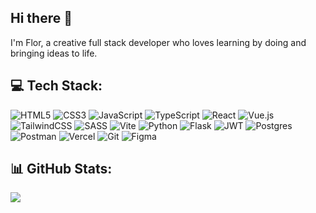## Hi there 👋

I'm Flor, a creative full stack developer who loves learning by doing and bringing ideas to life.

## 💻 Tech Stack: 
![HTML5](https://img.shields.io/badge/html5-%23E34F26.svg?style=flat&logo=html5&logoColor=white) ![CSS3](https://img.shields.io/badge/css3-%231572B6.svg?style=flat&logo=css3&logoColor=white) ![JavaScript](https://img.shields.io/badge/javascript-%23323330.svg?style=flat&logo=javascript&logoColor=%23F7DF1E) ![TypeScript](https://img.shields.io/badge/typescript-%23007ACC.svg?style=flat&logo=typescript&logoColor=white) ![React](https://img.shields.io/badge/react-%2320232a.svg?style=flat&logo=react&logoColor=%2361DAFB) ![Vue.js](https://img.shields.io/badge/vue.js-%2335495e.svg?style=flat&logo=vuedotjs&logoColor=%234FC08D) ![TailwindCSS](https://img.shields.io/badge/tailwindcss-%2338B2AC.svg?style=flat&logo=tailwind-css&logoColor=white) ![SASS](https://img.shields.io/badge/SASS-hotpink.svg?style=flat&logo=SASS&logoColor=white) ![Vite](https://img.shields.io/badge/vite-%23646CFF.svg?style=flat&logo=vite&logoColor=white) ![Python](https://img.shields.io/badge/python-3670A0?style=flat&logo=python&logoColor=ffdd54) ![Flask](https://img.shields.io/badge/flask-%23000.svg?style=flat&logo=flask&logoColor=white) ![JWT](https://img.shields.io/badge/JWT-black?style=flat&logo=JSON%20web%20tokens) ![Postgres](https://img.shields.io/badge/postgres-%23316192.svg?style=flat&logo=postgresql&logoColor=white) ![Postman](https://img.shields.io/badge/Postman-FF6C37?style=flat&logo=postman&logoColor=white) ![Vercel](https://img.shields.io/badge/vercel-%23000000.svg?style=flat&logo=vercel&logoColor=white) ![Git](https://img.shields.io/badge/git-%23F05033.svg?style=flat&logo=git&logoColor=white) ![Figma](https://img.shields.io/badge/figma-%23F24E1E.svg?style=flat&logo=figma&logoColor=white)

## 📊 GitHub Stats:
<!-- ![](https://github-readme-stats.vercel.app/api?username=florsalvador&theme=buefy&hide_border=false&include_all_commits=false&count_private=false)<br/> -->
<!-- ![](https://github-readme-streak-stats.herokuapp.com/?user=florsalvador&theme=buefy&hide_border=false)<br/> -->
![](https://github-readme-stats.vercel.app/api/top-langs/?username=florsalvador&theme=buefy&hide_border=false&include_all_commits=true&count_private=false&layout=compact)

<!-- Proudly created with GPRM ( https://gprm.itsvg.in ) -->
<!-- ![WordPress](https://img.shields.io/badge/WordPress-%23117AC9.svg?style=flat&logo=WordPress&logoColor=white) -->
